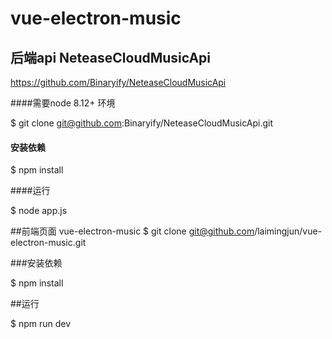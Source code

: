 # vue-electron-music

## 后端api NeteaseCloudMusicApi

https://github.com/Binaryify/NeteaseCloudMusicApi

####需要node 8.12+ 环境

$ git clone git@github.com:Binaryify/NeteaseCloudMusicApi.git

#### 安装依赖

$ npm install

####运行

$ node app.js



##前端页面 vue-electron-music 
$ git clone git@github.com/laimingjun/vue-electron-music.git

###安装依赖

$ npm install


##运行

$ npm run dev
